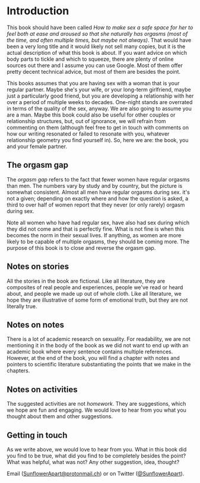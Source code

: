 # Introduction

This book should have been called _How to make sex a safe space for her to feel
both at ease and aroused so that she naturally has orgasms (most of the time,
and often multiple times, but maybe not always)_. That would have been a very
long title and it would likely not sell many copies, but it is the actual
description of what this book is about. If you want advice on which body parts
to tickle and which to squeeze, there are plenty of online sources out there
and I assume you can use Google. Most of them offer pretty decent technical
advice, but most of them are besides the point.

This books assumes that you are having sex with a woman that is your regular
partner. Maybe she's your wife, or your long-term girlfriend, maybe just a
particularly good friend, but you are developing a relationship with her over a
period of multiple weeks to decades. One-night stands are overrated in terms of
the quality of the sex, anyway. We are also going to assume you are a man.
Maybe this book could also be useful for other couples or relationship
structures, but, out of ignorance, we will refrain from commenting on them
(although feel free to get in touch with comments on how our writing resonated
or failed to resonate with you, whatever relationship geometry you find
yourself in). So, here we are: the book, you and your female partner.

## The orgasm gap

The _orgasm gap_ refers to the fact that fewer women have regular orgasms than
men. The numbers vary by study and by country, but the picture is somewhat
consistent. Almost all men have regular orgasms during sex. it's not a given;
depending on exactly where and how the question is asked, a third to over half
of women report that they never (or only rarely) orgasm during sex.

Note all women who have had regular sex, have also had sex during which they
did not come and that is perfectly fine. What is not fine is when this becomes
the norm in their sexual lives. If anything, as women are more likely to be
capable of multiple orgasms, they should be coming more. The purpose of this
book is to close and reverse the orgasm gap.

## Notes on stories

All the stories in the book are fictional. Like all literature, they are
composites of real people and experiences, people we've read or heard about,
and people we made up out of whole cloth. Like all literature, we hope they are
illustrative of some form of emotional truth, but they are not literally true.

## Notes on notes

There is a lot of academic research on sexuality. For readability, we are not
mentioning it in the body of the book as we did not want to end up with an
academic book where every sentence contains multiple references. However, at
the end of the book, you will find a chapter with notes and pointers to
scientific literature substantiating the points that we make in the chapters.

## Notes on activities

The suggested activities are not _homework_. They are suggestions, which we
hope are fun and engaging. We would love to hear from you what you thought
about them and other suggestions.

## Getting in touch

As we write above, we would love to hear from you. What in this book did you
find to be true, what did you find to be completely besides the point? What was
helpful, what was not? Any other suggestion, idea, thought?

Email ([SunflowerApart@protonmail.ch](mailto:SunflowerApart@protonmail.ch)) or
on Twitter ([@SunflowerApart](https://twitter.com/SunflowerApart)).


